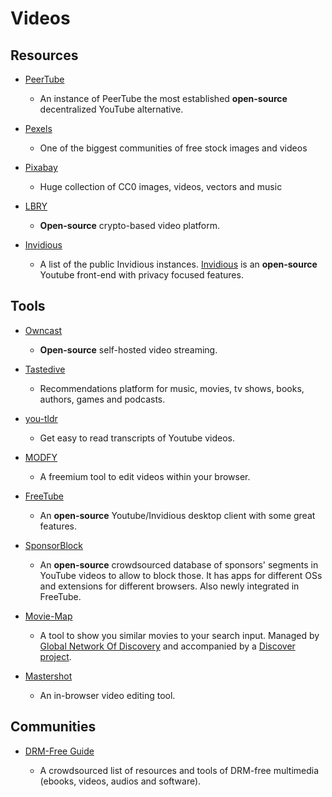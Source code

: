 # Videos

## Resources

* [PeerTube](https://libre.video)
  
  * An instance of PeerTube the most established **open-source** decentralized YouTube alternative.

* [Pexels](https://www.pexels.com)
  
  * One of the biggest communities of free stock images and videos

* [Pixabay](https://pixabay.com)
  
  * Huge collection of CC0 images, videos, vectors and music

* [LBRY](https://lbry.com)
  
  * **Open-source** crypto-based video platform.

* [Invidious](https://github.com/iv-org/documentation/blob/master/Invidious-Instances.md)
  
  * A list of the public Invidious instances. [Invidious](https://github.com/iv-org/invidious) is an **open-source** Youtube front-end with privacy focused features.

## Tools

* [Owncast](https://owncast.online)
  
  * **Open-source** self-hosted video streaming.

* [Tastedive](https://tastedive.com)
  
  * Recommendations platform for music, movies, tv shows, books, authors, games and podcasts.

* [you-tldr](https://you-tldr.com)
  
  * Get easy to read transcripts of Youtube videos.

* [MODFY](https://modfy.video)
  
  * A freemium tool to edit videos within your browser.

* [FreeTube](https://freetubeapp.io)
  
  * An **open-source** Youtube/Invidious desktop client with some great features.

* [SponsorBlock](https://sponsor.ajay.app)
  
  * An **open-source** crowdsourced database of sponsors' segments in YouTube videos to allow to block those. It has apps for different OSs and extensions for different browsers. Also newly integrated in FreeTube. 

* [Movie-Map](https://www.movie-map.com)
  
  * A tool to show you similar movies to your search input. Managed by [Global Network Of Discovery](https://www.gnod.com) and accompanied by a [Discover project](https://www.gnovies.com).

* [Mastershot](https://mastershot.app)
  
  * An in-browser video editing tool.

## Communities

* [DRM-Free Guide](https://www.defectivebydesign.org/guide)
  
  - A crowdsourced list of resources and tools of DRM-free multimedia (ebooks, videos, audios and software).
